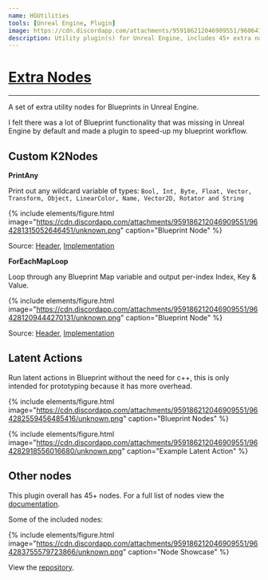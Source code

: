```yaml
---
name: HGUtilities
tools: [Unreal Engine, Plugin]
image: https://cdn.discordapp.com/attachments/959186212046909551/960641884714311680/unknown.png
description: Utility plugin(s) for Unreal Engine, includes 45+ extra nodes and latent actions in blueprint.
---
```


# [Extra Nodes](https://utils.hideout.no/)
---

A set of extra utility nodes for Blueprints in Unreal Engine.

I felt there was a lot of Blueprint functionality that was missing in Unreal Engine by default and made a plugin to speed-up my blueprint workflow.

## Custom K2Nodes

**PrintAny**

Print out any wildcard variable of types: `Bool, Int, Byte, Float, Vector, Transform, Object, LinearColor, Name, Vector2D, Rotator and String`

{% include elements/figure.html image="https://cdn.discordapp.com/attachments/959186212046909551/964281315052646451/unknown.png" caption="Blueprint Node" %}

Source: [Header](https://github.com/PrestigeBR/HGUtilNodes/blob/main/Source/CustomK2/Public/K2Node_PrintAny.h), [Implementation](https://github.com/PrestigeBR/HGUtilNodes/blob/main/Source/CustomK2/Private/K2Node_PrintAny.cpp)

**ForEachMapLoop**

Loop through any Blueprint Map variable and output per-index Index, Key & Value.

{% include elements/figure.html image="https://cdn.discordapp.com/attachments/959186212046909551/964281209444270131/unknown.png" caption="Blueprint Node" %}

Source: [Header](https://github.com/PrestigeBR/HGUtilNodes/blob/main/Source/CustomK2/Public/K2Node_ForEachMapLoop.h), [Implementation](https://github.com/PrestigeBR/HGUtilNodes/blob/main/Source/CustomK2/Private/K2Node_ForEachMapLoop.cpp)

## Latent Actions

Run latent actions in Blueprint without the need for c++, this is only intended for prototyping because it has more overhead.

{% include elements/figure.html image="https://cdn.discordapp.com/attachments/959186212046909551/964282559456485416/unknown.png" caption="Blueprint Nodes" %}

{% include elements/figure.html image="https://cdn.discordapp.com/attachments/959186212046909551/964282918556016680/unknown.png" caption="Example Latent Action" %}

## Other nodes

This plugin overall has 45+ nodes. For a full list of nodes view the [documentation](https://utils.hideout.no/).

Some of the included nodes:

{% include elements/figure.html image="https://cdn.discordapp.com/attachments/959186212046909551/964283755579723866/unknown.png" caption="Node Showcase" %}

View the [repository](https://github.com/PrestigeBR/HGUtilNodes).
